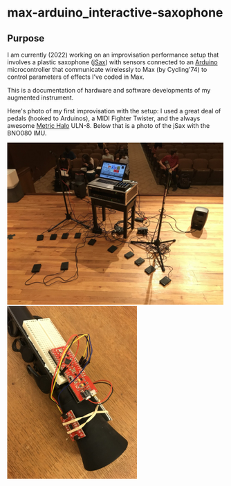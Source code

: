 # max-arduino_interactive-saxophone

## Purpose
I am currently (2022) working on an improvisation performance setup that involves a plastic saxophone ([jSax](https://www.nuvoinstrumental.com/products/jsax/)) with sensors connected to an [Arduino](https://www.arduino.cc) microcontroller that communicate wirelessly to Max (by Cycling'74) to control parameters of effects I’ve coded in Max.

This is a documentation of hardware and software developments of my augmented instrument.

Here's photo of my first improvisation with the setup: I used a great deal of pedals (hooked to Arduinos), a MIDI Fighter Twister, and the always awesome [Metric Halo](https://mhsecure.com/metric_halo/home.html) ULN-8. Below that is a photo of the jSax with the BNO080 IMU.

<img src="/media/2021-performance-setup.jpeg" width="500">
<img src="/media/2021-prototype.jpeg" width="300">
